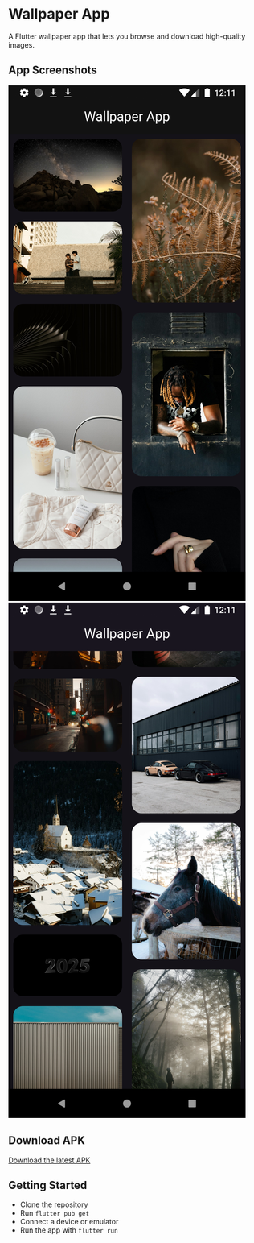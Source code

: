# Wallpaper App

A Flutter wallpaper app that lets you browse and download high-quality images.

## App Screenshots

![App Screenshot 1](assets/Screenshot_1736188869.png)
![App Screenshot 2](assets/Screenshot_1736188890.png)

## Download APK
[Download the latest APK](apk/app-release.apk)

## Getting Started

- Clone the repository  
- Run `flutter pub get`  
- Connect a device or emulator  
- Run the app with `flutter run`
